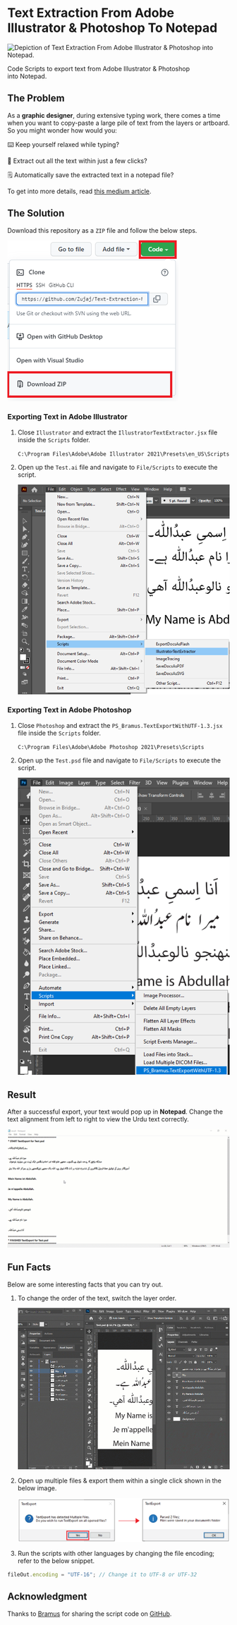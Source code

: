 
# Text Extraction From Adobe Illustrator & Photoshop To Notepad

![Depiction of Text Extraction From Adobe Illustrator & Photoshop into Notepad.](https://miro.medium.com/max/1400/1*YtXOQKDUxxnDtN2B9HBsoA.png)

Code Scripts to export text from Adobe Illustrator & Photoshop into Notepad.

## The Problem

As a **graphic designer**, during extensive typing work, there comes a time when you want to copy-paste a large pile of text from the layers or artboard. So you might wonder how would you:

⌨️ Keep yourself relaxed while typing?

📝 Extract out all the text within just a few clicks?

🗒️ Automatically save the extracted text in a notepad file?

To get into more details, read [this medium article](https://levelup.gitconnected.com/how-to-export-text-from-adobe-illustrator-and-photoshop-to-notepad-95da5d2bea15).

## The Solution

Download this repository as a `ZIP` file and follow the below steps.

   ![Download ZIP](Screenshots/DownloadZip.png)

### Exporting Text in Adobe Illustrator

1. Close `Illustrator` and extract the `IllustratorTextExtractor.jsx` file inside the `Scripts` folder.

    `C:\Program Files\Adobe\Adobe Illustrator 2021\Presets\en_US\Scripts`

2. Open up the `Test.ai` file and navigate to `File/Scripts` to execute the script.

    ![Script Navigation in Adobe Illustrator](Screenshots/IllustratorScriptNavigation.png)
  
### Exporting Text in Adobe Photoshop

1. Close `Photoshop` and extract the `PS_Bramus.TextExportWithUTF-1.3.jsx` file inside the `Scripts` folder.

    `C:\Program Files\Adobe\Adobe Photoshop 2021\Presets\Scripts`

2. Open up the `Test.psd` file and navigate to `File/Scripts` to execute the script.

    ![Script Navigation in Adobe Photoshop](Screenshots/PhotoshopScriptNavigation.png)

## Result

After a successful export, your text would pop up in **Notepad**. Change the text alignment from left to right to view the Urdu text correctly.

![Changing Text Alignment in Notepad](Screenshots/NotepadTextAlignment.gif)

## Fun Facts

Below are some interesting facts that you can try out.

1. To change the order of the text, switch the layer order.

    ![Layer Switching in Adobe Illustrator & Photoshop](Screenshots/LayerSwitching.gif)

2. Open up multiple files & export them within a single click shown in the below image.

    ![Multiple File Export Support](Screenshots/MultipleFileSupport.png)

3. Run the scripts with other languages by changing the file encoding; refer to the below snippet.

```jsx
fileOut.encoding = "UTF-16"; // Change it to UTF-8 or UTF-32
```

## Acknowledgment

Thanks to [Bramus](https://www.bram.us/2008/10/30/ps_bramustextconvert-psd2txt-and-txt2psd-for-the-masses/) for sharing the script code on [GitHub](https://github.com/bramus/PS_BRAMUS.TextConvert).
